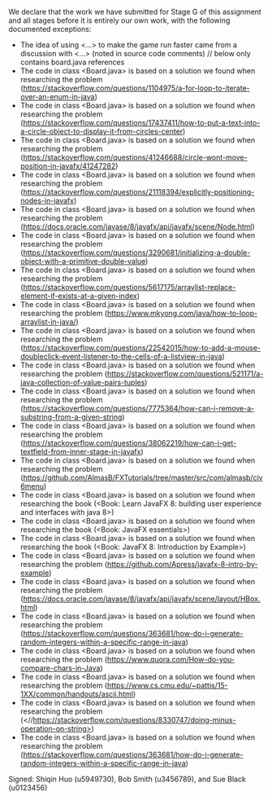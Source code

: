 We declare that the work we have submitted for Stage G of this assignment and all stages before it is entirely our own work, with the following documented exceptions:

* The idea of using <...> to make the game run faster came from a discussion with <...> (noted in source code comments)
// below only contains board.java references
* The code in class <Board.java> is based on a solution we found when researching the problem (<https://stackoverflow.com/questions/1104975/a-for-loop-to-iterate-over-an-enum-in-java>)
* The code in class <Board.java> is based on a solution we found when researching the problem (<https://stackoverflow.com/questions/17437411/how-to-put-a-text-into-a-circle-object-to-display-it-from-circles-center>)
* The code in class <Board.java> is based on a solution we found when researching the problem (<https://stackoverflow.com/questions/41246688/circle-wont-move-position-in-javafx/41247282>)
* The code in class <Board.java> is based on a solution we found when researching the problem (<https://stackoverflow.com/questions/21118394/explicitly-positioning-nodes-in-javafx>)
* The code in class <Board.java> is based on a solution we found when researching the problem (<https://docs.oracle.com/javase/8/javafx/api/javafx/scene/Node.html>)
* The code in class <Board.java> is based on a solution we found when researching the problem (<https://stackoverflow.com/questions/3290681/initializing-a-double-object-with-a-primitive-double-value>)
* The code in class <Board.java> is based on a solution we found when researching the problem (<https://stackoverflow.com/questions/5617175/arraylist-replace-element-if-exists-at-a-given-index>)
* The code in class <Board.java> is based on a solution we found when researching the problem (<https://www.mkyong.com/java/how-to-loop-arraylist-in-java/>)
* The code in class <Board.java> is based on a solution we found when researching the problem (<https://stackoverflow.com/questions/22542015/how-to-add-a-mouse-doubleclick-event-listener-to-the-cells-of-a-listview-in-java>)
* The code in class <Board.java> is based on a solution we found when researching the problem (<https://stackoverflow.com/questions/521171/a-java-collection-of-value-pairs-tuples>)
* The code in class <Board.java> is based on a solution we found when researching the problem (<https://stackoverflow.com/questions/7775364/how-can-i-remove-a-substring-from-a-given-string>)
* The code in class <Board.java> is based on a solution we found when researching the problem (<https://stackoverflow.com/questions/38062219/how-can-i-get-textfield-from-inner-stage-in-javafx>)
* The code in class <Board.java> is based on a solution we found when researching the problem (<https://github.com/AlmasB/FXTutorials/tree/master/src/com/almasb/civ6menu>)
* The code in class <Board.java> is based on a solution we found when researching the book (<Book: Learn JavaFX 8: building user experience and interfaces with java 8>)
* The code in class <Board.java> is based on a solution we found when researching the book (<Book: JavaFX essentials>)
* The code in class <Board.java> is based on a solution we found when researching the book (<Book: JavaFX 8: Introduction by Example>)
* The code in class <Board.java> is based on a solution we found when researching the problem (<https://github.com/Apress/javafx-8-intro-by-example>)
* The code in class <Board.java> is based on a solution we found when researching the problem (<https://docs.oracle.com/javase/8/javafx/api/javafx/scene/layout/HBox.html>)
* The code in class <Board.java> is based on a solution we found when researching the problem (<https://stackoverflow.com/questions/363681/how-do-i-generate-random-integers-within-a-specific-range-in-java>)
* The code in class <Board.java> is based on a solution we found when researching the problem (<https://www.quora.com/How-do-you-compare-chars-in-Java>)
* The code in class <Board.java> is based on a solution we found when researching the problem (<https://www.cs.cmu.edu/~pattis/15-1XX/common/handouts/ascii.html>)
* The code in class <Board.java> is based on a solution we found when researching the problem (<//https://stackoverflow.com/questions/8330747/doing-minus-operation-on-string>)
* The code in class <Board.java> is based on a solution we found when researching the problem (<https://stackoverflow.com/questions/363681/how-do-i-generate-random-integers-within-a-specific-range-in-java>)


Signed: Shiqin Huo (u5949730), Bob Smith (u3456789), and Sue Black (u0123456)
